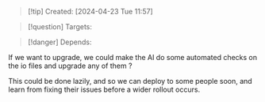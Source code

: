 
>[!tip] Created: [2024-04-23 Tue 11:57]

>[!question] Targets: 

>[!danger] Depends: 

If we want to upgrade, we could make the AI do some automated checks on the io files and upgrade any of them ?

This could be done lazily, and so we can deploy to some people soon, and learn from fixing their issues before a wider rollout occurs.